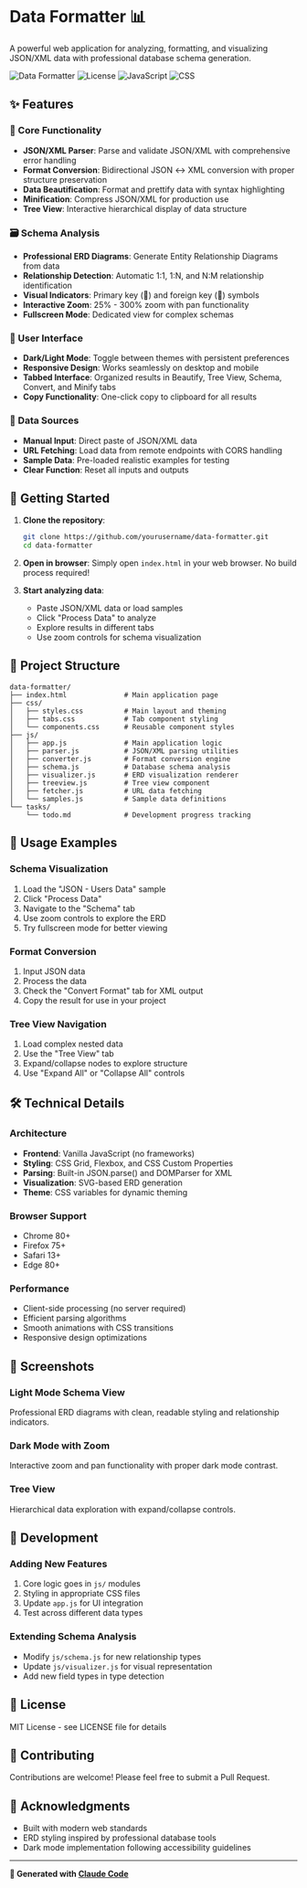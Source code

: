 # Data Formatter 📊

A powerful web application for analyzing, formatting, and visualizing JSON/XML data with professional database schema generation.

![Data Formatter](https://img.shields.io/badge/Status-Complete-brightgreen)
![License](https://img.shields.io/badge/License-MIT-blue)
![JavaScript](https://img.shields.io/badge/JavaScript-Vanilla-yellow)
![CSS](https://img.shields.io/badge/CSS-Grid%20%26%20Flexbox-blue)

## ✨ Features

### 🔧 Core Functionality
- **JSON/XML Parser**: Parse and validate JSON/XML with comprehensive error handling
- **Format Conversion**: Bidirectional JSON ↔ XML conversion with proper structure preservation
- **Data Beautification**: Format and prettify data with syntax highlighting
- **Minification**: Compress JSON/XML for production use
- **Tree View**: Interactive hierarchical display of data structure

### 🗃️ Schema Analysis
- **Professional ERD Diagrams**: Generate Entity Relationship Diagrams from data
- **Relationship Detection**: Automatic 1:1, 1:N, and N:M relationship identification
- **Visual Indicators**: Primary key (🔑) and foreign key (🔗) symbols
- **Interactive Zoom**: 25% - 300% zoom with pan functionality
- **Fullscreen Mode**: Dedicated view for complex schemas

### 🎨 User Interface
- **Dark/Light Mode**: Toggle between themes with persistent preferences
- **Responsive Design**: Works seamlessly on desktop and mobile
- **Tabbed Interface**: Organized results in Beautify, Tree View, Schema, Convert, and Minify tabs
- **Copy Functionality**: One-click copy to clipboard for all results

### 📡 Data Sources
- **Manual Input**: Direct paste of JSON/XML data
- **URL Fetching**: Load data from remote endpoints with CORS handling
- **Sample Data**: Pre-loaded realistic examples for testing
- **Clear Function**: Reset all inputs and outputs

## 🚀 Getting Started

1. **Clone the repository**:
   ```bash
   git clone https://github.com/yourusername/data-formatter.git
   cd data-formatter
   ```

2. **Open in browser**:
   Simply open `index.html` in your web browser. No build process required!

3. **Start analyzing data**:
   - Paste JSON/XML data or load samples
   - Click "Process Data" to analyze
   - Explore results in different tabs
   - Use zoom controls for schema visualization

## 📁 Project Structure

```
data-formatter/
├── index.html              # Main application page
├── css/
│   ├── styles.css          # Main layout and theming
│   ├── tabs.css            # Tab component styling
│   └── components.css      # Reusable component styles
├── js/
│   ├── app.js              # Main application logic
│   ├── parser.js           # JSON/XML parsing utilities
│   ├── converter.js        # Format conversion engine
│   ├── schema.js           # Database schema analysis
│   ├── visualizer.js       # ERD visualization renderer
│   ├── treeview.js         # Tree view component
│   ├── fetcher.js          # URL data fetching
│   └── samples.js          # Sample data definitions
└── tasks/
    └── todo.md             # Development progress tracking
```

## 🎯 Usage Examples

### Schema Visualization
1. Load the "JSON - Users Data" sample
2. Click "Process Data"
3. Navigate to the "Schema" tab
4. Use zoom controls to explore the ERD
5. Try fullscreen mode for better viewing

### Format Conversion
1. Input JSON data
2. Process the data
3. Check the "Convert Format" tab for XML output
4. Copy the result for use in your project

### Tree View Navigation
1. Load complex nested data
2. Use the "Tree View" tab
3. Expand/collapse nodes to explore structure
4. Use "Expand All" or "Collapse All" controls

## 🛠️ Technical Details

### Architecture
- **Frontend**: Vanilla JavaScript (no frameworks)
- **Styling**: CSS Grid, Flexbox, and CSS Custom Properties
- **Parsing**: Built-in JSON.parse() and DOMParser for XML
- **Visualization**: SVG-based ERD generation
- **Theme**: CSS variables for dynamic theming

### Browser Support
- Chrome 80+
- Firefox 75+
- Safari 13+
- Edge 80+

### Performance
- Client-side processing (no server required)
- Efficient parsing algorithms
- Smooth animations with CSS transitions
- Responsive design optimizations

## 🎨 Screenshots

### Light Mode Schema View
Professional ERD diagrams with clean, readable styling and relationship indicators.

### Dark Mode with Zoom
Interactive zoom and pan functionality with proper dark mode contrast.

### Tree View
Hierarchical data exploration with expand/collapse controls.

## 🔧 Development

### Adding New Features
1. Core logic goes in `js/` modules
2. Styling in appropriate CSS files
3. Update `app.js` for UI integration
4. Test across different data types

### Extending Schema Analysis
- Modify `js/schema.js` for new relationship types
- Update `js/visualizer.js` for visual representation
- Add new field types in type detection

## 📝 License

MIT License - see LICENSE file for details

## 🤝 Contributing

Contributions are welcome! Please feel free to submit a Pull Request.

## 🙏 Acknowledgments

- Built with modern web standards
- ERD styling inspired by professional database tools
- Dark mode implementation following accessibility guidelines

---

**🤖 Generated with [Claude Code](https://claude.ai/code)**